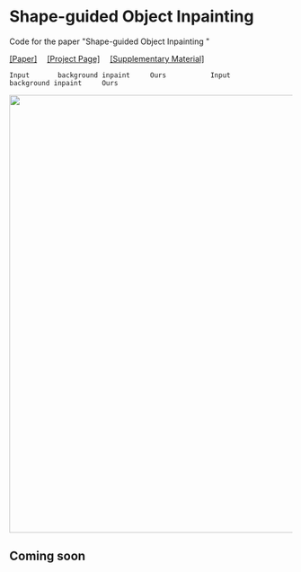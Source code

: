 # Shape-guided Object Inpainting 
Code for the paper "Shape-guided Object Inpainting "

[[Paper]]()&emsp; [[Project Page]](https://zengxianyu.github.io/objpaint/)&emsp; [[Supplementary Material]]()

```
Input       background inpaint     Ours           Input       background inpaint     Ours
```
<img src="https://s1.ax1x.com/2022/04/17/Ltz5m8.png" width=780>

## Coming soon
